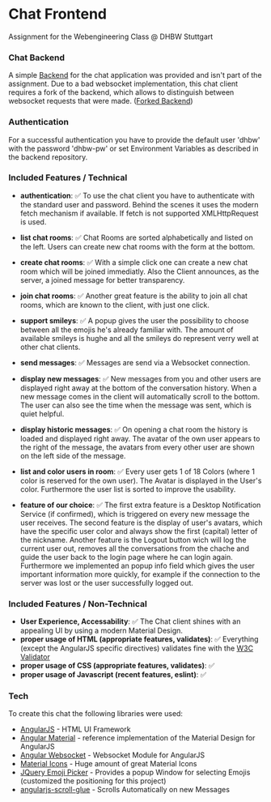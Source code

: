 # Chat Frontend
Assignment for the Webengineering Class @ DHBW Stuttgart

### Chat Backend
A simple [Backend] for the chat application was provided and isn't part
of the assignment. Due to a bad websocket implementation, this chat
client requires a fork of the backend, which allows to distinguish
between websocket requests that were made.
([Forked Backend])

### Authentication
For a successful authentication you have to provide the default user
'dhbw' with the password 'dhbw-pw' or set Environment Variables as
described in the backend repository.

### Included Features / Technical
- **authentication**: ✅ To use the chat client you have to authenticate
with the standard user and password. Behind the scenes it uses the
modern fetch mechanism if available. If fetch is not supported
XMLHttpRequest is used.

- **list chat rooms**: ✅ Chat Rooms are sorted alphabetically and listed
on the left. Users can create new chat rooms with the form at the bottom.

- **create chat rooms**: ✅ With a simple click one can create a new chat room
which will be joined immediatly. Also the Client announces, as the server,
a <user> joined <room> message for better transparency.

- **join chat rooms**: ✅ Another great feature is the ability to join all chat
rooms, which are known to the client, with just one click.

- **support smileys**: ✅ A popup gives the user the possibility to choose
between all the emojis he's already familiar with. The amount of available 
smileys is hughe and all the smileys do represent verry well at other 
chat clients.

- **send messages**: ✅ Messages are send via a Websocket connection.

- **display new messages**: ✅ New messages from you and other users are
displayed right away at the bottom of the conversation history. When a
new message comes in the client will automatically scroll to the bottom.
The user can also see the time when the message was sent, which is quiet helpful.

- **display historic messages**: ✅ On opening a chat room the history is
loaded and displayed right away. The avatar of the own user appears to
the right of the message, the avatars from every other user are shown
on the left side of the message.

- **list and color users in room**: ✅ Every user gets 1 of 18 Colors
(where 1 color is reserved for the own user). The Avatar is displayed in
the User's color. Furthermore the user list is sorted to improve the usability.

- **feature of our choice**: ✅ The first extra feature is a Desktop
Notification Service (if confirmed), which is triggered on every new message
the user receives. The second feature is the display of user's avatars,
which have the specific user color and always show the first (capital)
letter of the nickname. Another feature is the Logout button wich will log the
current user out, removes all the conversations from the chache and guide the
user back to the login page where he can login again. Furthermore we implemented
an popup info field which gives the user important information more quickly, for
example if the connection to the server was lost or the user successfully logged out.

### Included Features / Non-Technical
- **User Experience, Accessability**: ✅ The Chat client shines with an
appealing UI by using a modern Material Design.
- **proper usage of HTML (appropriate features, validates)**: ✅
Everything (except the AngularJS specific directives) validates fine
with the [W3C Validator]
- **proper usage of CSS (appropriate features, validates)**: ✅
- **proper usage of Javascript (recent features, eslint)**: ✅

### Tech
To create this chat the following libraries were used:

* [AngularJS] - HTML UI Framework
* [Angular Material] - reference implementation of the Material Design
for AngularJS
* [Angular Websocket] - Websocket Module for AngularJS
* [Material Icons] - Huge amount of great Material Icons
* [JQuery Emoji Picker] - Provides a popup Window for selecting Emojis
(customized the positioning for this project)
* [angularjs-scroll-glue] - Scrolls Automatically on new Messages

[AngularJS]: <http://angularjs.org>
[Angular Material]: <http://material.angularjs.org>
[Material Icons]: <https://material.io/icons/>
[Backend]: <https://github.com/Lhdang88/cloud_computing_ws>
[JQuery Emoji Picker]: <https://github.com/wedgies/jquery-emoji-picker>
[angularjs-scroll-glue]: <https://github.com/Luegg/angularjs-scroll-glue>
[Angular Websocket]: <https://github.com/AngularClass/angular-websocket>
[Forked Backend]: <https://github.com/M320Trololol/cloud_computing_ws>
[W3C Validator]: <https://validator.w3.org/>

